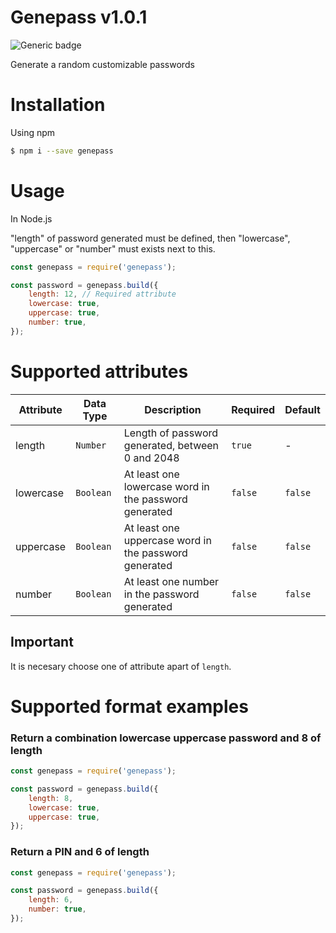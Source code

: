 # Genepass v1.0.1
![Generic badge](https://img.shields.io/badge/Version-1.0.1-green.svg)

Generate a random customizable passwords

# Installation
Using npm
```bash
$ npm i --save genepass
```
# Usage
In Node.js

"length" of password generated must be defined, then "lowercase", "uppercase" or "number" must exists next to this. 
```js
const genepass = require('genepass');

const password = genepass.build({
    length: 12, // Required attribute
    lowercase: true,
    uppercase: true,
    number: true,
});
```
# Supported attributes
| Attribute | Data Type | Description | Required | Default |
| --- | --- | --- | --- | --- |
| length | `Number` | Length of password generated, between 0 and 2048 | `true` | - |
| lowercase | `Boolean` | At least one lowercase word in the password generated | `false` | `false` |
| uppercase | `Boolean` | At least one uppercase word in the password generated | `false` | `false` |
| number | `Boolean` | At least one number in the password generated | `false` | `false` |

## Important
It is necesary choose one of attribute apart of `length`.

# Supported format examples

### Return a combination lowercase uppercase password and 8 of length
```js
const genepass = require('genepass');

const password = genepass.build({
    length: 8,
    lowercase: true,
    uppercase: true,
});
```

### Return a PIN and 6 of length
```js
const genepass = require('genepass');

const password = genepass.build({
    length: 6,
    number: true,
});
```

<!-- ### Return a difficult password
```js
const genepass = require('genepass');

const password = genepass.build({
    length: 32,
    lowercase: true,
    uppercase: true,
    number: true,
    special: true,
});
``` -->